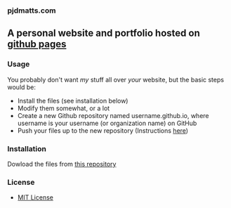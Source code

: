 ### pjdmatts.com

## A personal website and portfolio hosted on [github pages](https://pages.github.com/)

### Usage

You probably don't want _my_ stuff all over _your_ website, but the basic steps would be:

- Install the files (see installation below)
- Modify them somewhat, or a lot
- Create a new Github repository named username.github.io, where username is your username (or organization name) on GitHub
- Push your files up to the new repository (Instructions [here](https://help.github.com/articles/adding-an-existing-project-to-github-using-the-command-line/))

### Installation

Dowload the files from [this repository](https://github.com/pjdmatts/github.io)

### License

* [MIT License](../blob/master/LICENSE)
